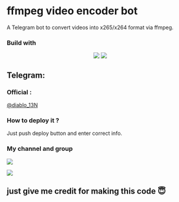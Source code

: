 # ffmpeg video encoder bot
A Telegram bot to convert videos into x265/x264 format via ffmpeg.

### Build with
<div align="center">
<img src="https://img.shields.io/badge/GitHub-100000?style=for-the-badge&logo=github&logoColor=white">
<img src="https://img.shields.io/badge/Python-FFD43B?style=for-the-badge&logo=python&logoColor=blue"></div>

## Telegram:
### Official : 
[@diablo_13N](https://t.me/diablo_13N)

### How to deploy it ?
Just push deploy button and enter correct info.

### My channel and group
<a href="https://t.me/baka_no_onii"><img src="https://img.shields.io/badge/Oy-BAKA%20Telegram%20Channel-blue.svg?logo=telegram"></a>

<a href="https://t.me/anim_chatx"><img src="https://img.shields.io/badge/My-Telegram%20group-blue.svg?logo=telegram"></a>

## just give me credit for making this code 😇

